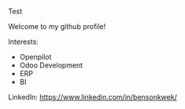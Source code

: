 Test

Welcome to my github profile!

Interests:
- Openpilot
- Odoo Development
- ERP
- BI

LinkedIn: https://www.linkedin.com/in/bensonkwek/
